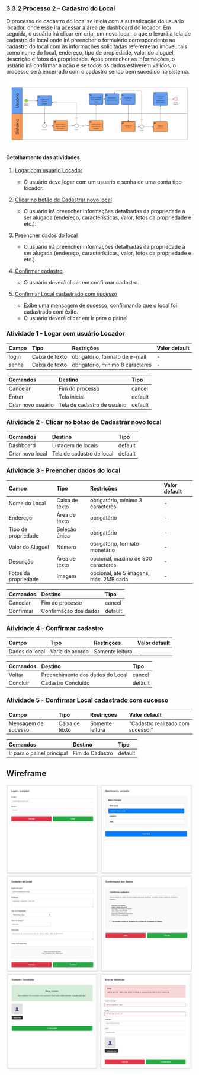 ### 3.3.2 Processo 2 – Cadastro do Local

O processo de cadastro do local se inicia com a autenticação do usuário locador, onde esse irá acessar a área de dashboard do locador. Em seguida, o usuário irá clicar em criar um novo local, o que o levará a tela de cadastro de local onde irá preencher o formulario correspondente ao cadastro do local com as informações solicitadas referente ao imovel, tais como nome do local, endereço, tipo de propiedade, valor do aluguel, descrição e fotos da propriedade. Após preencher as informações, o usuário irá confirmar a ação e se todos os dados estiverem válidos, o processo será encerrado com o cadastro sendo bem sucedido no sistema. 

![Modelo BPMN do PROCESSO 2 - Cadastro do Local](../images/processo_2_bpmn(1).png "Cadastro de Local")


#### Detalhamento das atividades

1. [Logar com usuário Locador](#atividade-1---logar-com-usuário-locador)

   - O usuário deve logar com um usuario e senha de uma conta tipo locador.

2. [Clicar no botão de Cadastrar novo local](#atividade-2---clicar-no-botão-de-cadastrar-novo-local)

   - O usuário irá preencher informações detalhadas da propriedade a ser alugada (endereço, características, valor, fotos da propriedade e etc.).

3. [Preencher dados do local](#atividade-3---preencher-dados-do-local)
   - O usuário irá preencher informações detalhadas da propriedade a ser alugada (endereço, características, valor, fotos da propriedade e etc.).
    
4. [Confirmar cadastro](#atividade-4---confirmar-cadastro)
   - O usuário deverá clicar em confirmar cadastro.

5. [Confirmar Local cadastrado com sucesso](#atividade-5---confirmar-local-cadastrado-com-sucesso)
   - Exibe uma mensagem de sucesso, confirmando que o local foi cadastrado com êxito.
   - O usuário deverá clicar em Ir para o painel
### Atividade 1 - Logar com usuário Locador

| **Campo** | **Tipo** | **Restrições** | **Valor default** |
| :--- | :--- | :--- | :--- |
| login | Caixa de texto | obrigatório, formato de e-mail | - |
| senha | Caixa de texto | obrigatório, mínimo 8 caracteres | - |

| **Comandos** | **Destino** | **Tipo** |
| :--- | :--- | :--- |
| Cancelar | Fim do processo | cancel |
| Entrar | Tela inicial | default |
| Criar novo usuário | Tela de cadastro de usuário | default |


### Atividade 2 - Clicar no botão de Cadastrar novo local

| **Comandos** | **Destino** | **Tipo** |
| :--- | :--- | :--- |
| Dashboard |  Listagem de locais | default |
| Criar novo local | Tela de cadastro de local | default |


### Atividade 3 - Preencher dados do local

| **Campo** | **Tipo** | **Restrições** | **Valor default** |
| :--- | :--- | :--- | :--- |
| Nome do Local | Caixa de texto | obrigatório, mínimo 3 caracteres | - |
| Endereço | Área de texto | obrigatório | - |
| Tipo de propriedade | Seleção única | obrigatório | - |
| Valor do Aluguel | Número | obrigatório, formato monetário | - |
| Descrição | Área de texto | opcional, máximo de 500 caracteres | - |
| Fotos da propriedade | Imagem | opcional, até 5 imagens, máx. 2MB cada | - |

| **Comandos** | **Destino** | **Tipo** |
| :--- | :--- | :--- |
| Cancelar | Fim do processo | cancel |
| Confirmar | Confirmação dos dados | default |


### Atividade 4 - Confirmar cadastro

| **Campo** | **Tipo** | **Restrições** | **Valor default** |
| :--- | :--- | :--- | :--- |
| Dados do local | Varia de acordo | Somente leitura | - |

| **Comandos** | **Destino** | **Tipo** |
| :--- | :--- | :--- |
| Voltar | Preenchimento dos dados do Local | cancel |
| Concluir | Cadastro Concluído | default |


### Atividade 5 - Confirmar Local cadastrado com sucesso

| **Campo** | **Tipo** | **Restrições** | **Valor default** |
| :--- | :--- | :--- | :--- |
| Mensagem de sucesso | Caixa de texto | Somente leitura | "Cadastro realizado com sucesso!" |

| **Comandos** | **Destino** | **Tipo** |
| :--- | :--- | :--- |
| Ir para o painel principal | Fim do Cadastro | default |

## Wireframe
![Wireframe do PROCESSO 2 - Cadastro do local](../images/Wireframeprocesso2_1.jpg "Wireframe de baixa fidelidade")
![Wireframe do PROCESSO 2 - Cadastro do local](../images/Wireframeprocesso2_2.jpg "Wireframe de baixa fidelidade")
![Wireframe do PROCESSO 2 - Cadastro do local](../images/Wireframeprocesso2_3.jpg "Wireframe de baixa fidelidade")
